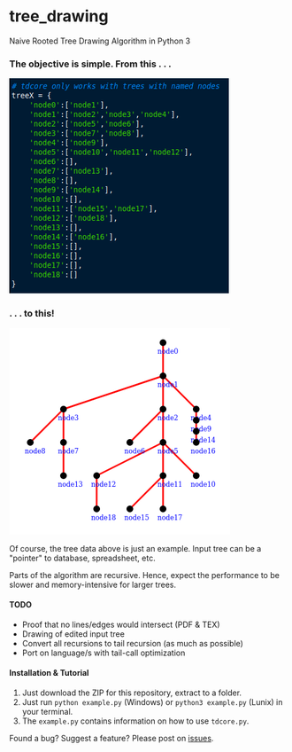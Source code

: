 #  tree_drawing
Naive Rooted Tree Drawing Algorithm in Python 3

### The objective is simple. From this . . .

![Input Tree Data](./images/input.png)

### . . . to this!

![Output Tree Drawing](./images/output.png)

Of course, the tree data above is just an example. Input tree can be a "pointer" to database, spreadsheet, etc.

Parts of the algorithm are recursive. Hence, expect the performance to be slower and memory-intensive for larger trees.

#### TODO
- Proof that no lines/edges would intersect (PDF & TEX)
- Drawing of edited input tree
- Convert all recursions to tail recursion (as much as possible)
- Port on language/s with tail-call optimization

#### Installation & Tutorial
1. Just download the ZIP for this repository, extract to a folder.
2. Just run `python example.py` (Windows) or `python3 example.py` (Lunix) in your terminal.
3. The `example.py` contains information on how to use `tdcore.py`.

Found a bug? Suggest a feature? Please post on [issues](https://github.com/poypoyan/tree_drawing/issues).
